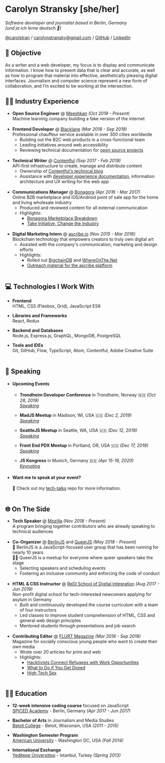 # Carolyn Stransky [she/her]

_Software developer and journalist based in Berlin, Germany_ <br>
_(und ja ich lerne deutsch 🍻)_

[@carolstran](https://twitter.com/carolstran) / [carolynstransky@gmail.com](mailto:carolynstransky@gmail.com) / [GitHub](https://www.github.com/carolstran/) / [LinkedIn](https://www.linkedin.com/in/carolstran/)

<!-- **You can find a [single-page PDF](https://github.com/carolstran/cv/blob/master/one-pager/StranskyCV.pdf) version of my CV within this repo.** <br> But if you want a more detailed overview, you're in the right place! -->
<!-- <br><br> -->

## 📡 Objective

As a writer and a web developer, my focus is to display and communicate information. I know how to present data that is clear and accurate, as well as how to program that material into effective, aesthetically pleasing digital interfaces. Journalism and computer science represent a new form of collaboration, and I’m excited to be working at the intersection.

## 👩‍💻 Industry Experience

- **Open Source Engineer** @ [Meeshkan](http://meeshkan.com/) _(Oct 2019 - Present)_ <br>
  Machine learning company building a fake version of the internet
    <br><br>
- **Frontend Developer** @ [Blacklane](https://www.blacklane.com/en) _(Mar 2018 - Sep 2019)_ <br>
  Professional chauffeur service available in over 300 cities worldwide
  - Building out the B2C web products in a cross-functional team
  - Leading initiatives around web accessibility
  - Reviewing technical documentation for [open source projects](https://github.com/blacklane/)
    <br><br>
- **Technical Writer** @ [Contentful](https://www.contentful.com/) _(Sep 2017 - Feb 2018)_ <br>
  API-first infrastructure to create, manage and distribute content
  - Ownership of [Contentful's technical blog](https://www.contentful.com/blog/)
  - Assistance with [developer experience documentation](https://www.contentful.com/developers/docs/), information architecture and UX writing for the web app
    <br><br>
- **Communications Manager** @ [Bonagora](https://medium.com/@bonagora/bonagora-is-closing-d31678e74b4e) _(Apr 2016 - Mar 2017)_ <br>
  Online B2B marketplace and iOS/Android point of sale app for the home and living wholesale industry
  - Produced and reviewed content for all external communication
  - Highlights:
    - [Bonagora Marketplace Breakdown](https://www.linkedin.com/in/carolstran/detail/treasury/position:802015431/)
    - [Take Initiative, Change the Industry](https://medium.com/@bonagora/take-initiative-change-the-industry-abccaf5f9a64)
      <br><br>
- **Digital Marketing Intern** @ [ascribe.io](https://www.ascribe.io/) _(Nov 2015 - Mar 2016)_ <br>
  Blockchain technology that empowers creators to truly own digital art
  - Assisted with the company's communication, marketing and design efforts
  - Highlights:
    - Rolled out [BigchainDB](https://www.bigchaindb.com/) and [WhereOnThe.Net](https://www.whereonthe.net/)
    - [Outreach material for the ascribe platform](https://www.linkedin.com/in/carolstran/detail/treasury/position:763046435/)
      <br><br>

## 💻 Technologies I Work With

- **Frontend**<br>
  HTML, CSS (Flexbox, Grid), JavaScript ES6

- **Libraries and Frameworks**<br>
  React, Redux

- **Backend and Databases**<br>
  Node.js, Express.js, GraphQL, MongoDB, PostgreSQL

- **Tools and IDEs**<br>
  Git, GitHub, Flow, TypeScript, Atom, Contentful, Adobe Creative Suite
  <br><br>

## 🎤 Speaking

- #### Upcoming Events
    
  - **Trondheim Developer Conference** in Trondheim, Norway 🇳🇴 _(Oct 28, 2019)_
    <br>[_Speaking_](https://2019.trondheimdc.no/program)
    
  - **MadJS Meetup** in Madison, WI, USA 🇺🇸 _(Dec 2, 2019)_
    <br>[_Speaking_](https://www.meetup.com/MadisonJS/events/wqxgqlyzqbmb/)
    
  - **SeattleJS Meetup** in Seattle, WA, USA 🇺🇸 _(Dec 12, 2019)_
    <br>[_Speaking_](https://www.meetup.com/seattlejs/events/clmbzqyzqbqb/)
    
  - **Front End PDX Meetup** in Portland, OR, USA 🇺🇸 _(Dec 17, 2019)_
    <br>[_Speaking_](https://www.meetup.com/Front-End-PDX/events/jvklwqyzqbwb/)
    
  - **JS Kongress** in Munich, Germany 🇩🇪 _(Apr 15-16, 2020)_
    <br>[_Keynoting_](https://js-kongress.com/speakers/carolyn-stransky/)

- #### Want me to speak at your event?
  💖 Check out my [tech-talks](https://github.com/carolstran/tech-talks) repo for more information.
  <br><br>

## 🌐 On The Side

- **Tech Speaker** @ [Mozilla](https://events.mozilla.org/techspeakers) _(Nov 2018 - Present)_<br>
  A program bringing together contributors who are already speaking to technical audiences
  <br><br>
- **Co-Organizer** @ [BerlinJS](https://berlinjs.org/) and [QueerJS](https://queerjs.com/) _(May 2018 - Present)_<br>
  🐻 BerlinJS is a JavaScript-focused user group that has been running for nearly 10 years<br>
  🏳️‍🌈 QueerJS is a meetup for everyone where queer speakers take the stage
  - Selecting speakers and scheduling events
  - Fostering an inclusive community and enforcing the code of conduct
    <br><br>
- **HTML & CSS Instructor** @ [ReDI School of Digital Integration](https://www.redi-school.org/) _(Aug 2017 - Jun 2019)_<br>
  Non-profit digital school for tech-interested newcomers applying for asylum in Germany
  - Built and continuously developed the course curriculum with a team of four instructors
  - Led classes to improve student comprehension of HTML, CSS and general web design principles
  - Mentored students through presentations and job search
    <br><br>
- **Contributing Editor** @ [FLURT Magazine](https://flurt-archives.netlify.com/) _(Mar 2016 - Sep 2018)_ <br>
  Magazine for socially conscious young people who want to create their own media
  - Wrote over 20 articles for print and web
  - Highlights:
    - [Hacktivists Connect Refugees with Work Opportunities](https://flurt-archives.netlify.com/posts/hacktivists-connect-refugees-with-work-opportunities/)
    - [What to Do if You Get Doxed](https://flurt-archives.netlify.com/posts/what-to-do-if-you-get-doxed/)
    - [High Tech Sex](https://medium.com/@carolstran/high-tech-sex-46b44c581129?lipi=urn%3Ali%3Apage%3Ad_flagship3_profile_view_base_treasury%3BSSv4DUfPTnSJsQJRoRhdjQ%3D%3D)
      <br><br>

## 👩‍🎓 Education

- **12-week intensive coding course** focused on JavaScript<br>
  [SPICED Academy](https://www.spiced-academy.com/) - Berlin, Germany _(Apr 2017 - Jun 2017)_ <br>

- **Bachelor of Arts** in Journalism and Media Studies<br>
  [Beloit College](https://www.beloit.edu/search/?q=carolyn+stransky&x=0&y=0&as_sitesearch=https%3A%2F%2Fwww.beloit.edu%2F) - Beloit, Wisconsin, USA _(2011 - 2015)_

- **Washington Semester Program**<br>
  [American University](https://www.beloit.edu/campus/news/?story_id=427353) - Washington DC, USA _(Fall 2014)_

- **International Exchange**<br>
  [Yeditepe Üniversitesi](https://www.beloit.edu/campus/news/?story_id=381343) - Istanbul, Turkey _(Spring 2013)_
